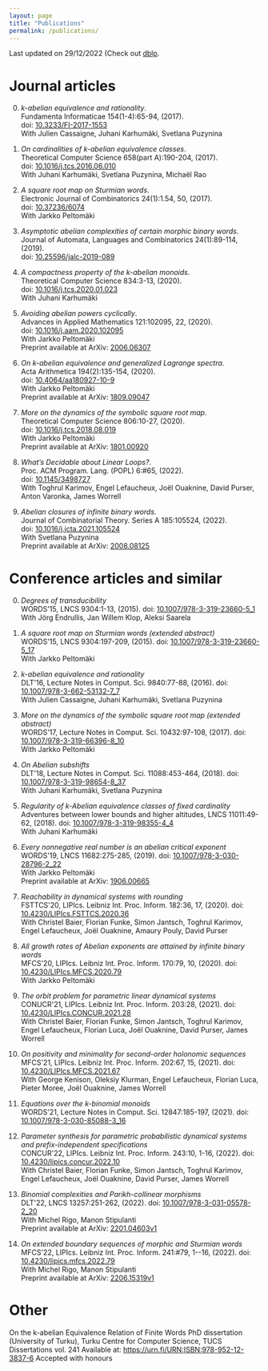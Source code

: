 ```yaml
---
layout: page
title: "Publications"
permalink: /publications/
---
```

Last updated on 29/12/2022 (Check out [dblp](https://dblp.uni-trier.de/pid/180/5763.html).
# Journal articles 

0. *k-abelian equivalence and rationality*.  
Fundamenta Informaticae 154(1-4):65-94, (2017).  
doi: [10.3233/FI-2017-1553](https://dx.doi.org/10.3233/FI-2017-1553)    
 With Julien Cassaigne, Juhani Karhumäki, Svetlana Puzynina

0. *On cardinalities of k-abelian equivalence classes*.  
Theoretical Computer Science 658(part A):190-204, (2017).  
doi: [10.1016/j.tcs.2016.06.010](https://dx.doi.org/10.1016/j.tcs.2016.06.010)    
 With Juhani Karhumäki, Svetlana Puzynina, Michaël Rao

0. *A square root map on Sturmian words*.  
Electronic Journal of Combinatorics 24(1):1.54, 50, (2017).  
doi: [10.37236/6074](https://dx.doi.org/10.37236/6074)    
 With Jarkko Peltomäki

0. *Asymptotic abelian complexities of certain morphic binary words*.  
Journal of Automata, Languages and Combinatorics 24(1):89-114, (2019).  
doi: [10.25596/jalc-2019-089](https://dx.doi.org/10.25596/jalc-2019-089)  

0. *A compactness property of the k-abelian monoids*.  
Theoretical Computer Science 834:3-13, (2020).  
doi: [10.1016/j.tcs.2020.01.023](https://dx.doi.org/10.1016/j.tcs.2020.01.023)    
 With Juhani Karhumäki

0. *Avoiding abelian powers cyclically*.  
Advances in Applied Mathematics 121:102095, 22, (2020).  
doi: [10.1016/j.aam.2020.102095](https://dx.doi.org/10.1016/j.aam.2020.102095)    
 With Jarkko Peltomäki  
Preprint available at ArXiv: [2006.06307](https://arxiv.org/abs/2006.06307)

0. *On k-abelian equivalence and generalized Lagrange spectra*.  
Acta Arithmetica 194(2):135-154, (2020).  
doi: [10.4064/aa180927-10-9](https://dx.doi.org/10.4064/aa180927-10-9)    
 With Jarkko Peltomäki  
Preprint available at ArXiv: [1809.09047](https://arxiv.org/abs/1809.09047)

0. *More on the dynamics of the symbolic square root map*.  
Theoretical Computer Science 806:10-27, (2020).  
doi: [10.1016/j.tcs.2018.08.019](https://dx.doi.org/10.1016/j.tcs.2018.08.019)    
 With Jarkko Peltomäki  
Preprint available at ArXiv: [1801.00920](https://arxiv.org/abs/1801.00920)

0. *What’s Decidable about Linear Loops?*.  
Proc. ACM Program. Lang. (POPL) 6:#65, (2022).  
doi: [10.1145/3498727](https://dx.doi.org/10.1145/3498727)    
 With Toghrul Karimov, Engel Lefaucheux, Joël Ouaknine, David Purser, Anton Varonka, James Worrell

0. *Abelian closures of infinite binary words*.  
Journal of Combinatorial Theory. Series A 185:105524, (2022).  
doi: [10.1016/j.jcta.2021.105524](https://dx.doi.org/10.1016/j.jcta.2021.105524)    
 With Svetlana Puzynina  
Preprint available at ArXiv: [2008.08125](https://arxiv.org/abs/2008.08125)

# Conference articles and similar 

0. *Degrees of transducibility*  
WORDS'15, LNCS 9304:1-13, (2015).
  doi: [10.1007/978-3-319-23660-5_1](https://dx.doi.org/10.1007/978-3-319-23660-5_1)  
With Jörg Endrullis, Jan Willem Klop, Aleksi Saarela

0. *A square root map on Sturmian words (extended abstract)*  
WORDS'15, LNCS 9304:197-209, (2015).
  doi: [10.1007/978-3-319-23660-5_17](https://dx.doi.org/10.1007/978-3-319-23660-5_17)  
With Jarkko Peltomäki

0. *k-abelian equivalence and rationality*  
DLT'16, Lecture Notes in Comput. Sci. 9840:77-88, (2016).
  doi: [10.1007/978-3-662-53132-7_7](https://dx.doi.org/10.1007/978-3-662-53132-7_7)  
With Julien Cassaigne, Juhani Karhumäki, Svetlana Puzynina

0. *More on the dynamics of the symbolic square root map (extended abstract)*  
WORDS'17, Lecture Notes in Comput. Sci. 10432:97-108, (2017).
  doi: [10.1007/978-3-319-66396-8_10](https://dx.doi.org/10.1007/978-3-319-66396-8_10)  
With Jarkko Peltomäki

0. *On Abelian subshifts*  
DLT'18, Lecture Notes in Comput. Sci. 11088:453-464, (2018).
  doi: [10.1007/978-3-319-98654-8_37](https://dx.doi.org/10.1007/978-3-319-98654-8_37)  
With Juhani Karhumäki, Svetlana Puzynina

0. *Regularity of k-Abelian equivalence classes of fixed cardinality*  
Adventures between lower bounds and higher altitudes, LNCS 11011:49-62, (2018).
  doi: [10.1007/978-3-319-98355-4_4](https://dx.doi.org/10.1007/978-3-319-98355-4_4)  
With Juhani Karhumäki

0. *Every nonnegative real number is an abelian critical exponent*  
WORDS'19, LNCS 11682:275-285, (2019).
  doi: [10.1007/978-3-030-28796-2_22](https://dx.doi.org/10.1007/978-3-030-28796-2_22)  
With Jarkko Peltomäki  
Preprint available at ArXiv: [1906.00665](https://arxiv.org/abs/1906.00665)

0. *Reachability in dynamical systems with rounding*  
FSTTCS'20, LIPIcs. Leibniz Int. Proc. Inform. 182:36, 17, (2020).
  doi: [10.4230/LIPIcs.FSTTCS.2020.36](https://dx.doi.org/10.4230/LIPIcs.FSTTCS.2020.36)  
With Christel Baier, Florian Funke, Simon Jantsch, Toghrul Karimov, Engel Lefaucheux, Joël Ouaknine, Amaury Pouly, David Purser

0. *All growth rates of Abelian exponents are attained by infinite binary words*  
MFCS'20, LIPIcs. Leibniz Int. Proc. Inform. 170:79, 10, (2020).
  doi: [10.4230/LIPIcs.MFCS.2020.79](https://dx.doi.org/10.4230/LIPIcs.MFCS.2020.79)  
With Jarkko Peltomäki

0. *The orbit problem for parametric linear dynamical systems*  
CONUCR'21, LIPIcs. Leibniz Int. Proc. Inform. 203:28, (2021).
  doi: [10.4230/LIPIcs.CONCUR.2021.28](https://dx.doi.org/10.4230/LIPIcs.CONCUR.2021.28)  
With Christel Baier, Florian Funke, Simon Jantsch, Toghrul Karimov, Engel Lefaucheux, Florian Luca, Joël Ouaknine, David Purser, James Worrell

0. *On positivity and minimality for second-order holonomic sequences*  
MFCS'21, LIPIcs. Leibniz Int. Proc. Inform. 202:67, 15, (2021).
  doi: [10.4230/LIPIcs.MFCS.2021.67](https://dx.doi.org/10.4230/LIPIcs.MFCS.2021.67)  
With George Kenison, Oleksiy Klurman, Engel Lefaucheux, Florian Luca, Pieter Moree, Joël Ouaknine, James Worrell

0. *Equations over the k-binomial monoids*  
WORDS'21, Lecture Notes in Comput. Sci. 12847:185-197, (2021).
  doi: [10.1007/978-3-030-85088-3_16](https://dx.doi.org/10.1007/978-3-030-85088-3_16)

0. *Parameter synthesis for parametric probabilistic dynamical systems and prefix-independent specifications*  
CONCUR'22, LIPIcs. Leibniz Int. Proc. Inform. 243:10, 1-16, (2022).
  doi: [10.4230/lipics.concur.2022.10](https://dx.doi.org/10.4230/lipics.concur.2022.10)  
With Christel Baier, Florian Funke, Simon Jantsch, Toghrul Karimov, Engel Lefaucheux, Joël Ouaknine, David Purser, James Worrell

0. *Binomial complexities and Parikh-collinear morphisms*  
DLT'22, LNCS 13257:251-262, (2022).
  doi: [10.1007/978-3-031-05578-2_20](https://dx.doi.org/10.1007/978-3-031-05578-2_20)  
With Michel Rigo, Manon Stipulanti  
Preprint available at ArXiv: [2201.04603v1](https://arxiv.org/abs/2201.04603v1)

0. *On extended boundary sequences of morphic and Sturmian words*  
MFCS'22, LIPIcs. Leibniz Int. Proc. Inform. 241:#79, 1--16, (2022).
  doi: [10.4230/lipics.mfcs.2022.79](https://dx.doi.org/10.4230/lipics.mfcs.2022.79)  
With Michel Rigo, Manon Stipulanti  
Preprint available at ArXiv: [2206.15319v1](https://arxiv.org/abs/2206.15319v1)

# Other
On the k-abelian Equivalence Relation of Finite Words
PhD dissertation (University of Turku), Turku Centre for Computer Science, TUCS Dissertations vol. 241
Available at: https://urn.fi/URN:ISBN:978-952-12-3837-6
Accepted with honours
